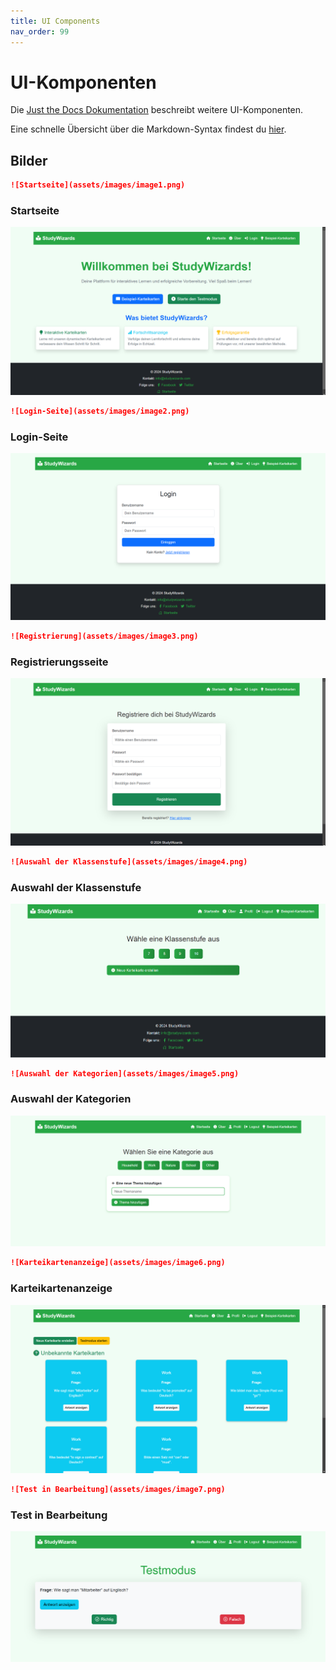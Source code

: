 ```yaml
---
title: UI Components
nav_order: 99
---
```


# UI-Komponenten

Die [Just the Docs Dokumentation](https://just-the-docs.github.io/just-the-docs/docs/ui-components) beschreibt weitere UI-Komponenten.

Eine schnelle Übersicht über die Markdown-Syntax findest du [hier](https://github.com/just-the-docs/just-the-docs/blob/main/docs/index-test.md?plain=1).

## Bilder

```markdown
![Startseite](assets/images/image1.png)
```

### Startseite
![Startseite](assets/images/image1.png)

```markdown
![Login-Seite](assets/images/image2.png)
```

### Login-Seite
![Login-Seite](assets/images/image2.png)

```markdown
![Registrierung](assets/images/image3.png)
```

### Registrierungsseite
![Registrierung](assets/images/image3.png)

```markdown
![Auswahl der Klassenstufe](assets/images/image4.png)
```

### Auswahl der Klassenstufe
![Auswahl der Klassenstufe](assets/images/image4.png)

```markdown
![Auswahl der Kategorien](assets/images/image5.png)
```

### Auswahl der Kategorien
![Auswahl der Kategorien](assets/images/image5.png)

```markdown
![Karteikartenanzeige](assets/images/image6.png)
```

### Karteikartenanzeige
![Karteikartenanzeige](assets/images/image6.png)

```markdown
![Test in Bearbeitung](assets/images/image7.png)
```

### Test in Bearbeitung
![Test in Bearbeitung](assets/images/image7.png)

